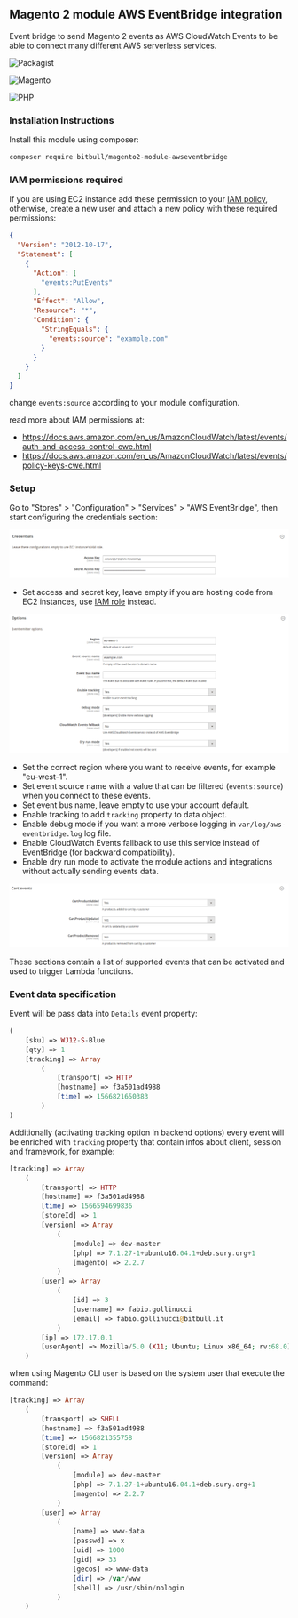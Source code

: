 ## Magento 2 module AWS EventBridge integration

Event bridge to send Magento 2 events as AWS CloudWatch Events to be able to connect many different AWS serverless services.

![Packagist](https://img.shields.io/packagist/v/bitbull/magento2-module-awseventbridge)

![Magento](https://img.shields.io/badge/magento-~2.2.7-orange)

![PHP](https://img.shields.io/packagist/php-v/bitbull/magento2-module-awseventbridge)

### Installation Instructions

Install this module using composer: 

```bash
composer require bitbull/magento2-module-awseventbridge
```

### IAM permissions required

If you are using EC2 instance add these permission to your [IAM policy](https://docs.aws.amazon.com/en_us/AWSEC2/latest/UserGuide/iam-policies-for-amazon-ec2.html), 
otherwise, create a new user and attach a new policy with these required permissions:
```json
{
  "Version": "2012-10-17",
  "Statement": [
    {
      "Action": [
        "events:PutEvents"
      ],
      "Effect": "Allow",
      "Resource": "*",
      "Condition": {
        "StringEquals": {
          "events:source": "example.com"
        }
      }
    }
  ]
}
```
change `events:source` according to your module configuration.

read more about IAM permissions at: 
- https://docs.aws.amazon.com/en_us/AmazonCloudWatch/latest/events/auth-and-access-control-cwe.html
- https://docs.aws.amazon.com/en_us/AmazonCloudWatch/latest/events/policy-keys-cwe.html

### Setup

Go to "Stores" > "Configuration" > "Services" > "AWS EventBridge", then start configuring the credentials section:

![Credentials](./doc/imgs/config-credentials.png?raw=true)

- Set access and secret key, leave empty if you are hosting code from EC2 instances, use [IAM role](https://docs.aws.amazon.com/AWSEC2/latest/UserGuide/iam-roles-for-amazon-ec2.html) instead. 

![Options](./doc/imgs/config-options.png?raw=true)

- Set the correct region where you want to receive events, for example "eu-west-1".
- Set event source name with a value that can be filtered (`events:source`) when you connect to these events.
- Set event bus name, leave empty to use your account default.
- Enable tracking to add `tracking` property to data object.
- Enable debug mode if you want a more verbose logging in `var/log/aws-eventbridge.log` log file.
- Enable CloudWatch Events fallback to use this service instead of EventBridge (for backward compatibility).
- Enable dry run mode to activate the module actions and integrations without actually sending events data.

![Events](./doc/imgs/config-cart-events.png?raw=true)

These sections contain a list of supported events that can be activated and used to trigger Lambda functions.

### Event data specification

Event will be pass data into `Details` event property:
```php
(
    [sku] => WJ12-S-Blue
    [qty] => 1
    [tracking] => Array
        (
            [transport] => HTTP
            [hostname] => f3a501ad4988
            [time] => 1566821650383
        )
)
```

Additionally (activating tracking option in backend options) every event will be enriched with `tracking` property that contain infos about client, session and framework, for example:
```php
[tracking] => Array
    (
        [transport] => HTTP
        [hostname] => f3a501ad4988
        [time] => 1566594699836
        [storeId] => 1
        [version] => Array
            (
                [module] => dev-master
                [php] => 7.1.27-1+ubuntu16.04.1+deb.sury.org+1
                [magento] => 2.2.7
            )
        [user] => Array
            (
                [id] => 3
                [username] => fabio.gollinucci
                [email] => fabio.gollinucci@bitbull.it
            )
        [ip] => 172.17.0.1
        [userAgent] => Mozilla/5.0 (X11; Ubuntu; Linux x86_64; rv:68.0) Gecko/20100101 Firefox/68.0
    )
```
when using Magento CLI `user` is based on the system user that execute the command:
```php
[tracking] => Array
    (
        [transport] => SHELL
        [hostname] => f3a501ad4988
        [time] => 1566821355758
        [storeId] => 1
        [version] => Array
            (
                [module] => dev-master
                [php] => 7.1.27-1+ubuntu16.04.1+deb.sury.org+1
                [magento] => 2.2.7
            )
        [user] => Array
            (
                [name] => www-data
                [passwd] => x
                [uid] => 1000
                [gid] => 33
                [gecos] => www-data
                [dir] => /var/www
                [shell] => /usr/sbin/nologin
            )
    )
``` 
